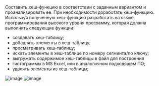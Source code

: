 Составить хеш-функцию в соответствии с заданным вариантом и проанализировать ее. При необходимости доработать хеш-функцию.
Используя полученную хеш-функцию разработать на языке программирования высокого уровня программу, которая должна выполнять следующие функции: 
- создавать хеш-таблицу;
- добавлять элементы в хеш-таблицу;
- просматривать хеш-таблицу;
- искать элементы в хеш-таблице по номеру сегмента/по ключу;
- выгружать содержимое хеш-таблицы в файл для построения
- гистограммы в MS Excel, или в аналогичном подходящем ПО;
- удалять элементы из хеш-таблицы; 
 
 ![image](https://user-images.githubusercontent.com/72004033/114387143-c6f2c580-9b9a-11eb-91bd-34f7005219ae.png)
![image](https://user-images.githubusercontent.com/72004033/114387191-d40fb480-9b9a-11eb-94b5-685047d7ab8d.png)

